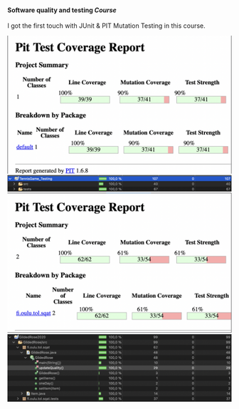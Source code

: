 #### Software quality and testing *Course*

I got the first touch with JUnit & PIT Mutation Testing in this course. 

![TennisGame PIT](PIT_Mutation_testing_TennisGame.png)
![TennisGame Coverage](TennisGame_Coverage.png)
![GildedRose PIT](PIT_Mutation_testing_GildedRose.png)
![GildedRose Coverage](GildedRose_Coverage.png)

